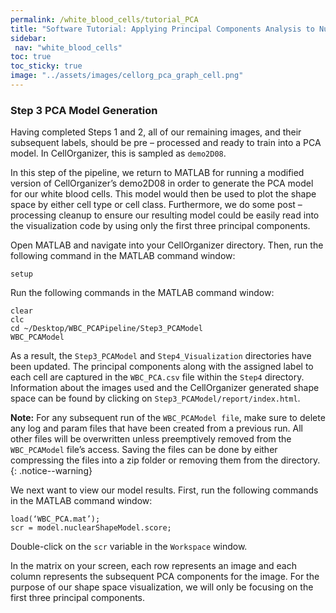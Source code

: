 ```yaml
---
permalink: /white_blood_cells/tutorial_PCA
title: "Software Tutorial: Applying Principal Components Analysis to Nuclear Image Boundaries"
sidebar:
 nav: "white_blood_cells"
toc: true
toc_sticky: true
image: "../assets/images/cellorg_pca_graph_cell.png"
---
```


### Step 3 PCA Model Generation

Having completed Steps 1 and 2, all of our remaining images, and their subsequent labels, should be pre – processed and ready to train into a PCA model. In CellOrganizer, this is sampled as `demo2D08`.  

In this step of the pipeline, we return to MATLAB for running a modified version of CellOrganizer’s demo2D08 in order to generate the PCA model for our white blood cells. This model would then be used to plot the shape space by either cell type or cell class. Furthermore, we do some post – processing cleanup to ensure our resulting model could be easily read into the visualization code by using only the first three principal components.

Open MATLAB and navigate into your CellOrganizer directory. Then, run the following command in the MATLAB command window:
~~~
setup
~~~

Run the following commands in the MATLAB command window:

~~~
clear
clc
cd ~/Desktop/WBC_PCAPipeline/Step3_PCAModel
WBC_PCAModel
~~~

As a result, the `Step3_PCAModel` and `Step4_Visualization` directories have been updated. The principal components along with the assigned label to each cell are captured in the `WBC_PCA.csv` file within the `Step4` directory. Information about the images used and the CellOrganizer generated shape space can be found by clicking on `Step3_PCAModel/report/index.html`.

**Note:** For any subsequent run of the `WBC_PCAModel file`, make sure to delete any log and param files that have been created from a previous run. All other files will be overwritten unless preemptively removed from the `WBC_PCAModel` file’s access. Saving the files can be done by either compressing the files into a zip folder or removing them from the directory.
{: .notice--warning}

We next want to view our model results. First, run the following commands in the MATLAB command window:

~~~
load(‘WBC_PCA.mat’);
scr = model.nuclearShapeModel.score;
~~~

Double-click on the `scr` variable in the `Workspace` window.

In the matrix on your screen, each row represents an image and each column represents the subsequent PCA components for the image. For the purpose of our shape space visualization, we will only be focusing on the first three principal components.
